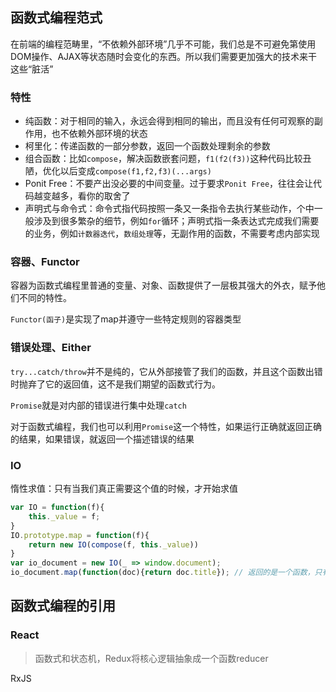 ## 函数式编程范式

在前端的编程范畴里，“不依赖外部环境”几乎不可能，我们总是不可避免第使用DOM操作、AJAX等状态随时会变化的东西。所以我们需要更加强大的技术来干这些“脏活”

### 特性

- 纯函数：对于相同的输入，永远会得到相同的输出，而且没有任何可观察的副作用，也不依赖外部环境的状态
- 柯里化：传递函数的一部分参数，返回一个函数处理剩余的参数
- 组合函数：比如`compose`，解决函数嵌套问题，`f1(f2(f3))`这种代码比较丑陋，优化以后变成`compose(f1,f2,f3)(...args)`
- Ponit Free：不要产出没必要的中间变量。过于要求`Ponit Free`，往往会让代码越变越多，看你的取舍了
- 声明式与命令式：命令式指代码按照一条又一条指令去执行某些动作，个中一般涉及到很多繁杂的细节，例如`for`循环；声明式指一条表达式完成我们需要的业务，例如`计数器迭代`，`数组处理`等，无副作用的函数，不需要考虑内部实现

### 容器、Functor

容器为函数式编程里普通的变量、对象、函数提供了一层极其强大的外衣，赋予他们不同的特性。

`Functor(函子)`是实现了map并遵守一些特定规则的容器类型

### 错误处理、Either

`try...catch/throw`并不是纯的，它从外部接管了我们的函数，并且这个函数出错时抛弃了它的返回值，这不是我们期望的函数式行为。

`Promise`就是对内部的错误进行集中处理`catch`

对于函数式编程，我们也可以利用`Promise`这一个特性，如果运行正确就返回正确的结果，如果错误，就返回一个描述错误的结果

### IO

惰性求值：只有当我们真正需要这个值的时候，才开始求值

```js
var IO = function(f){
    this._value = f;
}
IO.prototype.map = function(f){
    return new IO(compose(f, this._value))
}
var io_document = new IO(_ => window.document);
io_document.map(function(doc){return doc.title}); // 返回的是一个函数，只有真正调用的时候，才会求值，把这些不纯的操作带来的复杂性和不可维护性推到IO的调用者身上
```

## 函数式编程的引用

### React

> 函数式和状态机，Redux将核心逻辑抽象成一个函数reducer

RxJS